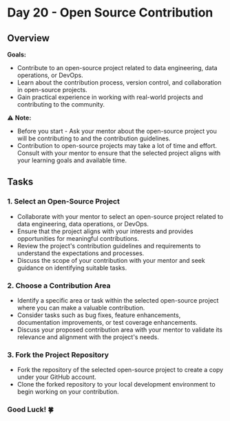 # Day 20 - Open Source Contribution

## Overview
**Goals:**
- Contribute to an open-source project related to data engineering, data operations, or DevOps.
- Learn about the contribution process, version control, and collaboration in open-source projects.
- Gain practical experience in working with real-world projects and contributing to the community.

:warning: **Note:**
- Before you start - Ask your mentor about the open-source project you will be contributing to and the contribution guidelines.
- Contribution to open-source projects may take a lot of time and effort. Consult with your mentor to ensure that the selected project aligns with your learning goals and available time.

## Tasks

### 1. Select an Open-Source Project 
- Collaborate with your mentor to select an open-source project related to data engineering, data operations, or DevOps.
- Ensure that the project aligns with your interests and provides opportunities for meaningful contributions.
- Review the project's contribution guidelines and requirements to understand the expectations and processes.
- Discuss the scope of your contribution with your mentor and seek guidance on identifying suitable tasks.

### 2. Choose a Contribution Area
- Identify a specific area or task within the selected open-source project where you can make a valuable contribution.
- Consider tasks such as bug fixes, feature enhancements, documentation improvements, or test coverage enhancements.
- Discuss your proposed contribution area with your mentor to validate its relevance and alignment with the project's needs.

### 3. Fork the Project Repository
- Fork the repository of the selected open-source project to create a copy under your GitHub account.
- Clone the forked repository to your local development environment to begin working on your contribution. 

### Good Luck! :four_leaf_clover:



